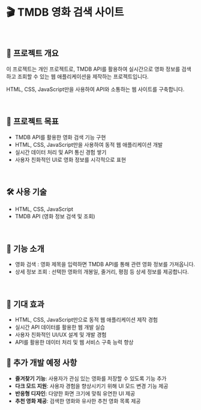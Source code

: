 # 🎬 TMDB 영화 검색 사이트  

<br>

## 📌 프로젝트 개요  
이 프로젝트는 개인 프로젝트로, TMDB API를 활용하여 실시간으로 영화 정보를 검색하고 조회할 수 있는 웹 애플리케이션을 제작하는 프로젝트입니다.  

HTML, CSS, JavaScript만을 사용하여 API와 소통하는 웹 사이트를 구축합니다.  

<br>

## 🎯 프로젝트 목표  
- TMDB API를 활용한 영화 검색 기능 구현  
- HTML, CSS, JavaScript만을 사용하여 동적 웹 애플리케이션 개발  
- 실시간 데이터 처리 및 API 통신 경험 쌓기  
- 사용자 친화적인 UI로 영화 정보를 시각적으로 표현  

<br>

## 🛠️ 사용 기술  
- HTML, CSS, JavaScript  
- TMDB API (영화 정보 검색 및 조회)  

<br>

## 🚀 기능 소개  
- 영화 검색 : 영화 제목을 입력하면 TMDB API를 통해 관련 영화 정보를 가져옵니다.  
- 상세 정보 조회 : 선택한 영화의 개봉일, 줄거리, 평점 등 상세 정보를 제공합니다.  

<br>

## 🎯 기대 효과  
- HTML, CSS, JavaScript만으로 동적 웹 애플리케이션 제작 경험  
- 실시간 API 데이터를 활용한 웹 개발 실습  
- 사용자 친화적인 UI/UX 설계 및 개발 경험  
- API를 활용한 데이터 처리 및 웹 서비스 구축 능력 향상

## 📌 추가 개발 예정 사항
- **즐겨찾기 기능**: 사용자가 관심 있는 영화를 저장할 수 있도록 기능 추가
- **다크 모드 지원**: 사용자 경험을 향상시키기 위해 UI 모드 변경 기능 제공
- **반응형 디자인**: 다양한 화면 크기에 맞춰 유연한 UI 제공
- **추천 영화 제공**: 검색한 영화와 유사한 추천 영화 목록 제공
